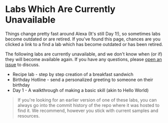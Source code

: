 # Labs Which Are Currently Unavailable

Things change pretty fast around Alexa (It's still Day 1!), so sometimes labs become outdated or are retired. If you've found this page, chances are you clicked a link to a find a lab which has become outdated or has been retired.

The following labs are currently unavailable, and we don't know when (or if) they will become available again.  If you have any questions, please [open an issue](https://github.com/alexa-labs/alexa-dev-days/issues/new) to discuss.

* Recipe lab - step by step creation of a breakfast sandwich
* Birthday Hotline - send a personalized greeting to someone on their birthday
* Day 1 - A walkthrough of making a basic skill (akin to Hello World)

> If you're looking for an earlier version of one of these labs, you can always go into the commit history of the repo where it was hosted to find it. We recommend, however you stick with current samples and resources.
